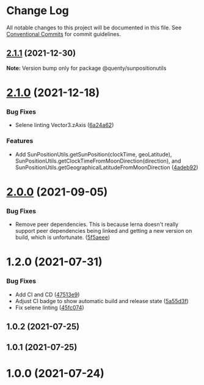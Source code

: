 # Change Log

All notable changes to this project will be documented in this file.
See [Conventional Commits](https://conventionalcommits.org) for commit guidelines.

## [2.1.1](https://github.com/Quenty/NevermoreEngine/compare/@quenty/sunpositionutils@2.1.0...@quenty/sunpositionutils@2.1.1) (2021-12-30)

**Note:** Version bump only for package @quenty/sunpositionutils





# [2.1.0](https://github.com/Quenty/NevermoreEngine/compare/@quenty/sunpositionutils@2.0.0...@quenty/sunpositionutils@2.1.0) (2021-12-18)


### Bug Fixes

* Selene linting Vector3.zAxis ([6a24a62](https://github.com/Quenty/NevermoreEngine/commit/6a24a62975d92665b1291e3fbb8a1ea49ee4f69d))


### Features

* Add SunPositionUtils.getSunPosition(clockTime, geoLatitude), SunPositionUtils.getClockTimeFromMoonDirection(direction), and SunPositionUtils.getGeographicalLatitudeFromMoonDirection ([4adeb92](https://github.com/Quenty/NevermoreEngine/commit/4adeb92ecb6a9093062bd4659a8423d16f897454))





# [2.0.0](https://github.com/Quenty/NevermoreEngine/compare/@quenty/sunpositionutils@1.2.0...@quenty/sunpositionutils@2.0.0) (2021-09-05)


### Bug Fixes

* Remove peer dependencies. This is because lerna doesn't really support peer dependencies being linked and getting a new version on build, which is unfortunate. ([5f5aeee](https://github.com/Quenty/NevermoreEngine/commit/5f5aeeea8de9975435309e53679f0ef7064f9dd0))





# 1.2.0 (2021-07-31)


### Bug Fixes

* Add CI and CD ([47513e9](https://github.com/Quenty/NevermoreEngine/commit/47513e9b568162707534af132396dd8756947dd3))
* Adjust CI badge to show automatic build and release state ([5a55d3f](https://github.com/Quenty/NevermoreEngine/commit/5a55d3f19bf8d66a760d67da9b56ed47fab74656))
* Fix selene linting ([45fc074](https://github.com/Quenty/NevermoreEngine/commit/45fc07489ee59127ac6582689f19a0e87c1e5b5a))



## 1.0.2 (2021-07-25)



## 1.0.1 (2021-07-25)



# 1.0.0 (2021-07-24)
